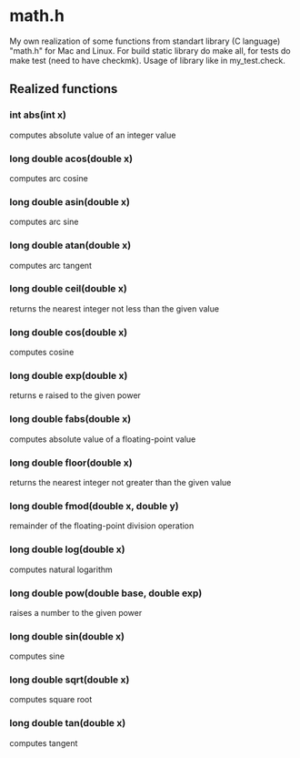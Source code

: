 # math.h
My own realization of some functions from standart library (C language) "math.h" for Mac and Linux. 
For build static library do make all, for tests do make test (need to have checkmk).
Usage of library like in my_test.check.
## Realized functions
### int abs(int x)
computes absolute value of an integer value
### long double acos(double x)
computes arc cosine
### long double asin(double x)
computes arc sine
### long double atan(double x)
computes arc tangent
### long double ceil(double x)
returns the nearest integer not less than the given value
### long double cos(double x)
computes cosine
### long double exp(double x)
returns e raised to the given power
### long double fabs(double x)
computes absolute value of a floating-point value
### long double floor(double x)
returns the nearest integer not greater than the given value
### long double fmod(double x, double y)
remainder of the floating-point division operation
### long double log(double x)
computes natural logarithm
### long double pow(double base, double exp)
raises a number to the given power
### long double sin(double x)
computes sine
### long double sqrt(double x)
computes square root
### long double tan(double x)
computes tangent
